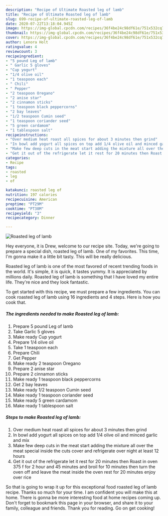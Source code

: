 ```yaml
---
description: "Recipe of Ultimate Roasted leg of lamb"
title: "Recipe of Ultimate Roasted leg of lamb"
slug: 699-recipe-of-ultimate-roasted-leg-of-lamb
date: 2020-07-22T13:18:04.945Z
image: https://img-global.cpcdn.com/recipes/36f4be24c98df61e/751x532cq70/roasted-leg-of-lamb-recipe-main-photo.jpg
thumbnail: https://img-global.cpcdn.com/recipes/36f4be24c98df61e/751x532cq70/roasted-leg-of-lamb-recipe-main-photo.jpg
cover: https://img-global.cpcdn.com/recipes/36f4be24c98df61e/751x532cq70/roasted-leg-of-lamb-recipe-main-photo.jpg
author: Lenora Holt
ratingvalue: 4
reviewcount: 3
recipeingredient:
- "5 pound Leg of lamb"
- " Garlic 5 gloves"
- "Cup yogurt"
- "1/4 olive oil"
- "1 teaspoon each"
- " Chili"
- " Pepper"
- "2 teaspoon Oregano"
- "2 anise star"
- "2 cinnamon sticks"
- "1 teaspoon black peppercorns"
- "2 bay leaves"
- "1/2 teaspoon Cumin seed"
- "1 teaspoon coriander seed"
- "5 green cardamom"
- "1 tablespoon salt"
recipeinstructions:
- "Over medium heat roast all spices for about 3 minutes then grind"
- "In bowl add yogurt all spices on top add 1/4 olive oil and minced garlic and mix"
- "Make few deep cuts in the meat start adding the mixture all over the meat special inside the cuts cover and refrigerate over night at least 12 hours"
- "Get it out of the refrigerate let it rest for 20 minutes then Roast in oven 375 f for 2 hour and 45 minutes and broil for 10 minutes then turn the oven off and leave the meat inside the oven rest for 20 minutes enjoy over rice"
categories:
- Recipe
tags:
- roasted
- leg
- of

katakunci: roasted leg of 
nutrition: 197 calories
recipecuisine: American
preptime: "PT29M"
cooktime: "PT30M"
recipeyield: "3"
recipecategory: Dinner

---
```



![Roasted leg of lamb](https://img-global.cpcdn.com/recipes/36f4be24c98df61e/751x532cq70/roasted-leg-of-lamb-recipe-main-photo.jpg)

Hey everyone, it is Drew, welcome to our recipe site. Today, we're going to prepare a special dish, roasted leg of lamb. One of my favorites. This time, I'm gonna make it a little bit tasty. This will be really delicious.

Roasted leg of lamb is one of the most favored of recent trending foods in the world. It's simple, it is quick, it tastes yummy. It is appreciated by millions daily. Roasted leg of lamb is something that I have loved my entire life. They're nice and they look fantastic.




To get started with this recipe, we must prepare a few ingredients. You can cook roasted leg of lamb using 16 ingredients and 4 steps. Here is how you cook that.

<!--inarticleads1-->

##### The ingredients needed to make Roasted leg of lamb:

1. Prepare 5 pound Leg of lamb
1. Take  Garlic 5 gloves
1. Make ready Cup yogurt
1. Prepare 1/4 olive oil
1. Take 1 teaspoon each
1. Prepare  Chili
1. Get  Pepper
1. Make ready 2 teaspoon Oregano
1. Prepare 2 anise star
1. Prepare 2 cinnamon sticks
1. Make ready 1 teaspoon black peppercorns
1. Get 2 bay leaves
1. Make ready 1/2 teaspoon Cumin seed
1. Make ready 1 teaspoon coriander seed
1. Make ready 5 green cardamom
1. Make ready 1 tablespoon salt




<!--inarticleads2-->

##### Steps to make Roasted leg of lamb:

1. Over medium heat roast all spices for about 3 minutes then grind
1. In bowl add yogurt all spices on top add 1/4 olive oil and minced garlic and mix
1. Make few deep cuts in the meat start adding the mixture all over the meat special inside the cuts cover and refrigerate over night at least 12 hours
1. Get it out of the refrigerate let it rest for 20 minutes then Roast in oven 375 f for 2 hour and 45 minutes and broil for 10 minutes then turn the oven off and leave the meat inside the oven rest for 20 minutes enjoy over rice




So that is going to wrap it up for this exceptional food roasted leg of lamb recipe. Thanks so much for your time. I am confident you will make this at home. There is gonna be more interesting food at home recipes coming up. Don't forget to bookmark this page in your browser, and share it to your family, colleague and friends. Thank you for reading. Go on get cooking!
